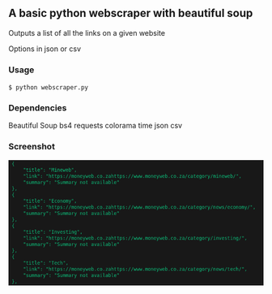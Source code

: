 ## A basic python webscraper with beautiful soup

Outputs a list of all the links on a given website

Options in json or csv

### Usage
```
$ python webscraper.py 
```
### Dependencies
Beautiful Soup
bs4
requests
colorama
time
json
csv

### Screenshot
![Screenshot](https://github.com/ubuntupunk/scraper/blob/main/screenshot.png)
